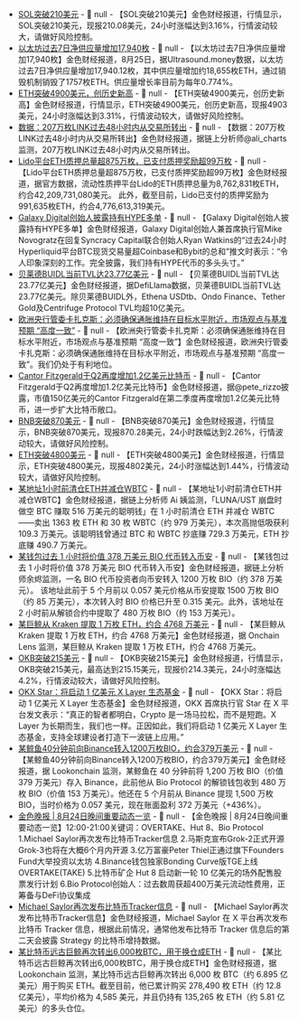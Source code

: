 - [SOL突破210美元]() - 📰 null - 【SOL突破210美元】金色财经报道，行情显示，SOL突破210美元，现报210.08美元，24小时涨幅达到3.16%，行情波动较大，请做好风险控制。
- [以太坊过去7日净供应量增加17,940枚](https://ultrasound.money/) - 📰 null - 【以太坊过去7日净供应量增加17,940枚】金色财经报道，8月25日，据Ultrasound.money数据，以太坊过去7日净供应量增加17,940.12枚，其中供应量增加约18,655枚ETH，通过销毁机制销毁了1757枚ETH。供应量增长率目前为每年0.774%。
- [ETH突破4900美元，创历史新高]() - 📰 null - 【ETH突破4900美元，创历史新高】金色财经报道，行情显示，ETH突破4900美元，创历史新高，现报4903美元，24小时涨幅达到3.31%，行情波动较大，请做好风险控制。
- [数据：207万枚LINK过去48小时内从交易所转出](https://x.com/ali_charts/status/1959662488372265161) - 📰 null - 【数据：207万枚LINK过去48小时内从交易所转出】金色财经报道，据链上分析师@ali_charts监测，207万枚LINK过去48小时内从交易所转出。
- [Lido平台ETH质押总量超875万枚，已支付质押奖励超99万枚](https://lido.fi/ethereum) - 📰 null - 【Lido平台ETH质押总量超875万枚，已支付质押奖励超99万枚】金色财经报道，据官方数据，流动性质押平台Lido的ETH质押总量为8,762,831枚ETH，约合42,209,731,080美元。 
此外，截至目前，Lido已支付的质押奖励为991,635枚ETH，约合4,776,613,319美元。
- [Galaxy Digital创始人披露持有HYPE多单](https://x.com/novogratz/status/1959652332716589182) - 📰 null - 【Galaxy Digital创始人披露持有HYPE多单】金色财经报道，Galaxy Digital创始人兼首席执行官Mike Novogratz在回复Syncracy Capital联合创始人Ryan Watkins的“过去24小时Hyperliquid平台BTC现货交易量超Coinbase和Bybit的总和”推文时表示：“令人印象深刻的工作。完全披露，我们持有HYPE代币的多头头寸。”
- [贝莱德BUIDL当前TVL达23.77亿美元](https://defillama.com/protocols/RWA) - 📰 null - 【贝莱德BUIDL当前TVL达23.77亿美元】金色财经报道，据DefiLlama数据，贝莱德BUIDL当前TVL达23.77亿美元。除贝莱德BUIDL外，Ethena USDtb、Ondo Finance、Tether Gold及Centrifuge Protocol TVL均超10亿美元。
- [欧洲央行管委卡扎克斯：必须确保通胀维持在目标水平附近，市场观点与基准预期 “高度一致”]() - 📰 null - 【欧洲央行管委卡扎克斯：必须确保通胀维持在目标水平附近，市场观点与基准预期 “高度一致”】金色财经报道，欧洲央行管委卡扎克斯：必须确保通胀维持在目标水平附近，市场观点与基准预期 “高度一致”。我们仍处于有利地位。
- [Cantor Fitzgerald于Q2再度增加1.2亿美元比特币](https://x.com/pete_rizzo_/status/1959636508744552788) - 📰 null - 【Cantor Fitzgerald于Q2再度增加1.2亿美元比特币】金色财经报道，据@pete_rizzo披露，市值150亿美元的Cantor Fitzgerald在第二季度再度增加1.2亿美元比特币，进一步扩大比特币敞口。
- [BNB突破870美元]() - 📰 null - 【BNB突破870美元】金色财经报道，行情显示，BNB突破870美元，现报870.28美元，24小时跌幅达到2.26%，行情波动较大，请做好风险控制。
- [ETH突破4800美元]() - 📰 null - 【ETH突破4800美元】金色财经报道，行情显示，ETH突破4800美元，现报4802美元，24小时涨幅达到1.44%，行情波动较大，请做好风险控制。
- [某地址1小时前清仓ETH并减仓WBTC]() - 📰 null - 【某地址1小时前清仓ETH并减仓WBTC】金色财经报道，据链上分析师 Ai 姨监测，「LUNA/UST 崩盘时做空 BTC 赚取 516 万美元的聪明钱」在 1 小时前清仓 ETH 并减仓 WBTC——卖出 1363 枚 ETH 和 30 枚 WBTC（约 979 万美元），本次高抛低吸获利 109.3 万美元。该聪明钱曾通过 BTC 和 WBTC 抄底赚 729.3 万美元，ETH 抄底赚 490.7 万美元。
- [某钱包过去 1 小时将价值 378 万美元 BIO 代币转入币安](https://x.com/EmberCN/status/1959622213650514138) - 📰 null - 【某钱包过去 1 小时将价值 378 万美元 BIO 代币转入币安】金色财经报道，据链上分析师余烬监测，一名 BIO 代币投资者向币安转入 1200 万枚 BIO（约 378 万美元）。 
该地址此前于 5 个月前以 0.057 美元价格从币安提取 1500 万枚 BIO（约 85 万美元），本次转入时 BIO 价格已升至 0.315 美元。此外，该地址在 2 小时前从解锁合约中提取了 480 万枚 BIO（约 153 万美元）。
- [某巨鲸从 Kraken 提取 1 万枚 ETH，约合 4768 万美元]() - 📰 null - 【某巨鲸从 Kraken 提取 1 万枚 ETH，约合 4768 万美元】金色财经报道，据 Onchain Lens 监测，某巨鲸从 Kraken 提取 1 万枚 ETH，约合 4768 万美元。
- [OKB突破215美元]() - 📰 null - 【OKB突破215美元】金色财经报道，行情显示，OKB突破215美元，最高达到215.15美元，现报价214.3美元，24小时涨幅达4.2%，行情波动较大，请做好风险控制。
- [OKX Star：将启动 1 亿美元 X Layer 生态基金](https://x.com/star_okx/status/1959611401024176148?s=61) - 📰 null - 【OKX Star：将启动 1 亿美元 X Layer 生态基金】金色财经报道，OKX 首席执行官 Star 在 X 平台发文表示：“真正的智者都明白，Crypto 是一场马拉松，而不是短跑。X Layer 为长期而生，我们也一样。正因如此，我们将启动 1 亿美元 X Layer 生态基金，支持全球建设者打造下一波链上应用。”
- [某鲸鱼40分钟前向Binance转入1200万枚BIO，约合379万美元]() - 📰 null - 【某鲸鱼40分钟前向Binance转入1200万枚BIO，约合379万美元】金色财经报道，据 Lookonchain 监测，某鲸鱼在 40 分钟前将 1,200 万枚 BIO（价值 379 万美元）存入 Binance，此前他从 Bio Protocol 的解锁钱包收到 480 万枚 BIO（价值 153 万美元）。他还在 5 个月前从 Binance 提现 1,500 万枚 BIO，当时价格为 0.057 美元，现在账面盈利 372 万美元（+436%）。
- [金色晚报 | 8月24日晚间重要动态一览]() - 📰 null - 【金色晚报 | 8月24日晚间重要动态一览】12:00-21:00关键词：OVERTAKE、Hut 8、Bio Protocol 
1.Michael Saylor再次发布比特币Tracker信息 
2.马斯克宣布Grok-2正式开源 Grok-3也将在大概6个月内开源 
3.亿万富豪Peter Thiel正通过旗下Founders Fund大举投资以太坊 
4.Binance钱包独家Bonding Curve版TGE上线OVERTAKE(TAKE) 
5.比特币矿企 Hut 8 启动新一轮 10 亿美元的场外配售股票发行计划 
6.Bio Protocol创始人：过去数周获超400万美元流动性费用，正筹备与DeFi协议集成
- [Michael Saylor再次发布比特币Tracker信息]() - 📰 null - 【Michael Saylor再次发布比特币Tracker信息】金色财经报道，Michael Saylor 在 X 平台再次发布比特币 Tracker 信息，根据此前情况，通常他发布比特币 Tracker 信息后的第二天会披露 Strategy 的比特币增持数据。
- [某比特币远古巨鲸再次转出6,000枚BTC，用于换仓成ETH]() - 📰 null - 【某比特币远古巨鲸再次转出6,000枚BTC，用于换仓成ETH】金色财经报道，据 Lookonchain 监测，某比特币远古巨鲸再次转出 6,000 枚 BTC（约 6.895 亿美元）用于购买 ETH。截至目前，他已累计购买 278,490 枚 ETH（约 12.8 亿美元），平均价格为 4,585 美元，并且仍持有 135,265 枚 ETH（约 5.81 亿美元）的多头仓位。
